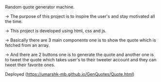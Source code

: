 Random quote generator machine. 

-> The purpose of this project is to inspire the user's and stay motivated all the time. 

-> This project is developed using html, css and js. 

->  Basically there are 3 main components one is to show the quote which is fetched from an array. 

-> And there are 2 buttons one is to generate the quote and another one is to tweet the quote which takes user's to their tweeter account and they can tweet their favorite ones.

Deployed (https://umarshk-mb.github.io/GenQuotes/Quote.html)

